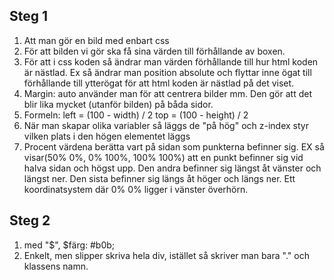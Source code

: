 ## Steg 1 ##
1. Att man gör en bild med enbart css
2. För att bilden vi gör ska få sina värden till förhållande av boxen.
3. För att i css koden så ändrar man värden förhållande till hur html koden är nästlad. Ex så ändrar man position absolute och flyttar inne ögat till förhållande till ytterögat för att html koden är nästlad på det viset.
4. Margin: auto använder man för att centrera bilder mm. Den gör att det blir lika mycket (utanför bilden) på båda sidor.
5. Formeln: left = (100 - width) / 2
            top = (100 - height) / 2
6. När man skapar olika variabler så läggs de "på hög" och z-index styr vilken plats i den högen elementet läggs
7. Procent värdena berätta vart på sidan som punkterna befinner sig. EX så visar(50% 0%, 0% 100%, 100% 100%) att en punkt befinner sig vid halva sidan och högst upp. Den andra befinner sig längst åt vänster och längst ner. Den sista befinner sig längs åt höger och längs ner. Ett koordinatsystem där 0% 0% ligger i vänster överhörn.
## Steg 2 ##
1. med "$", $färg: #b0b;
2. Enkelt, men slipper skriva hela div, istället så skriver man bara "." och klassens namn.
